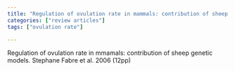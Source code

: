```yaml
---
title: "Regulation of ovulation rate in mammals: contribution of sheep genetic models"
categories: ["review articles"]
tags: ["ovulation rate"]

---
```


Regulation of ovulation rate in mmamals: contribution of sheep genetic models.
Stephane Fabre et al. 2006 (12pp)